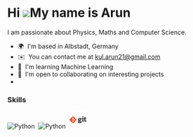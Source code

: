Hi ![](https://user-images.githubusercontent.com/18350557/176309783-0785949b-9127-417c-8b55-ab5a4333674e.gif)My name is Arun
============================================================================================================================

I am passionate about Physics, Maths and Computer Science.

*   🌍  I'm based in Albstadt, Germany
*   ✉️  You can contact me at [kul.arun21@gmail.com](mailto:kul.arun21@gmail.com)
*   🧠  I'm learning Machine Learning
*   🤝  I'm open to collaborating on interesting projects
*

### Skills
<div>
  <img src="https://s3.dualstack.us-east-2.amazonaws.com/pythondotorg-assets/media/files/python-logo-only.svg" title="Python" alt="Python" width="40" height="40"/>&nbsp;
  <img src="https://raw.githubusercontent.com/isocpp/logos/master/cpp_logo.svg" title="Python" alt="Python" width="40" height="40"/>&nbsp;
  <img src="https://github.com/devicons/devicon/blob/master/icons/git/git-original-wordmark.svg" title="Git" **alt="Git" width="40" height="40"/>
</div>
